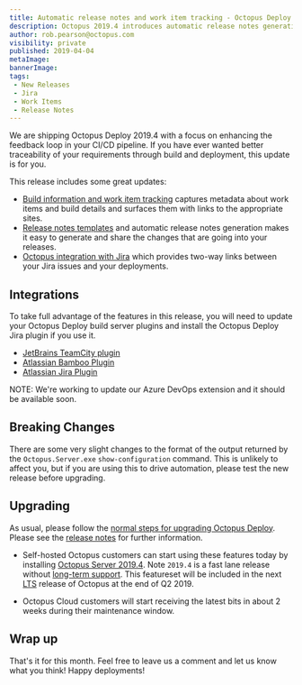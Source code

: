 ```yaml
---
title: Automatic release notes and work item tracking - Octopus Deploy 2019.4
description: Octopus 2019.4 introduces automatic release notes generation and rich build and work item tracking.
author: rob.pearson@octopus.com
visibility: private
published: 2019-04-04
metaImage: 
bannerImage: 
tags:
 - New Releases
 - Jira
 - Work Items
 - Release Notes
---
```


We are shipping Octopus Deploy 2019.4 with a focus on enhancing the feedback loop in your CI/CD pipeline. If you have ever wanted better traceability of your requirements through build and deployment, this update is for you. 

This release includes some great updates: 

* [Build information and work item tracking](../metadata-and-work-items/index.md) captures metadata about work items and build details and surfaces them with links to the appropriate sites.
* [Release notes templates](../release-notes-templates/index.md) and automatic release notes generation makes it easy to generate and share the changes that are going into your releases.
* [Octopus integration with Jira](https://g.octopushq.com/JiraIssueTracker) which provides two-way links between your Jira issues and your deployments.

## Integrations

To take full advantage of the features in this release, you will need to update your Octopus Deploy build server plugins and install the Octopus Deploy Jira plugin if you use it. 

* [JetBrains TeamCity plugin](https://octopus.com/downloads/2019.4.0)
* [Atlassian Bamboo Plugin](https://marketplace.atlassian.com/apps/1217235/octopus-deploy-bamboo-add-on)
* [Atlassian Jira Plugin](https://marketplace.atlassian.com/apps/1220376/octopus-deploy-jira-plugin)

NOTE: We're working to update our Azure DevOps extension and it should be available soon.

## Breaking Changes

There are some very slight changes to the format of the output returned by the `Octopus.Server.exe` `show-configuration` command. This is unlikely to affect you, but if you are using this to drive automation, please test the new release before upgrading.

## Upgrading

As usual, please follow the [normal steps for upgrading Octopus Deploy](https://octopus.com/docs/administration/upgrading). Please see the [release notes](https://octopus.com/downloads/compare?to=2019.4.0) for further information.

* Self-hosted Octopus customers can start using these features today by installing [Octopus Server 2019.4](https://octopus.com/downloads). Note `2019.4` is a fast lane release without [long-term support](https://octopus.com/docs/administration/upgrading/long-term-support). This featureset will be included in the next [LTS](https://octopus.com/docs/administration/upgrading/long-term-support) release of Octopus at the end of Q2 2019.

* Octopus Cloud customers will start receiving the latest bits in about 2 weeks during their maintenance window.

## Wrap up

That's it for this month. Feel free to leave us a comment and let us know what you think! Happy deployments!
